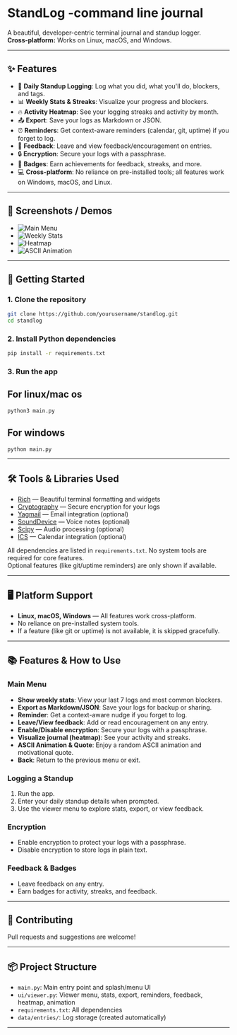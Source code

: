 # StandLog -command line journal

A beautiful, developer-centric terminal journal and standup logger.  
**Cross-platform:** Works on Linux, macOS, and Windows.

---

## ✨ Features

- 📝 **Daily Standup Logging**: Log what you did, what you'll do, blockers, and tags.
- 📊 **Weekly Stats & Streaks**: Visualize your progress and blockers.
- 🔥 **Activity Heatmap**: See your logging streaks and activity by month.
- 📤 **Export**: Save your logs as Markdown or JSON.
- ⏰ **Reminders**: Get context-aware reminders (calendar, git, uptime) if you forget to log.
- 💬 **Feedback**: Leave and view feedback/encouragement on entries.
- 🔒 **Encryption**: Secure your logs with a passphrase.
- 🏅 **Badges**: Earn achievements for feedback, streaks, and more.
- 💻 **Cross-platform**: No reliance on pre-installed tools; all features work on Windows, macOS, and Linux.

---

## 📸 Screenshots / Demos

<!-- Add your screenshots or demo GIFs here -->
- ![Main Menu](screenshots/main_menu.png)
- ![Weekly Stats](screenshots/weekly_stats.png)
- ![Heatmap](screenshots/heatmap.png)
- ![ASCII Animation](screenshots/ascii_animation.gif)

---

## 🚀 Getting Started

### 1. Clone the repository

```bash
git clone https://github.com/yourusername/standlog.git
cd standlog
```

### 2. Install Python dependencies

```bash
pip install -r requirements.txt
```

### 3. Run the app

## For linux/mac os
```bash
python3 main.py
```
## For windows
```bash
python main.py
```
---

## 🛠️ Tools & Libraries Used

- [Rich](https://github.com/Textualize/rich) — Beautiful terminal formatting and widgets
- [Cryptography](https://cryptography.io/) — Secure encryption for your logs
- [Yagmail](https://github.com/kootenpv/yagmail) — Email integration (optional)
- [SoundDevice](https://python-sounddevice.readthedocs.io/) — Voice notes (optional)
- [Scipy](https://scipy.org/) — Audio processing (optional)
- [ICS](https://github.com/C4ptainCrunch/ics.py) — Calendar integration (optional)

All dependencies are listed in `requirements.txt`. No system tools are required for core features.  
Optional features (like git/uptime reminders) are only shown if available.

---

## 🖥️ Platform Support

- **Linux, macOS, Windows** — All features work cross-platform.
- No reliance on pre-installed system tools.  
- If a feature (like git or uptime) is not available, it is skipped gracefully.

---

## 📚 Features & How to Use

### Main Menu

- **Show weekly stats**: View your last 7 logs and most common blockers.
- **Export as Markdown/JSON**: Save your logs for backup or sharing.
- **Reminder**: Get a context-aware nudge if you forget to log.
- **Leave/View feedback**: Add or read encouragement on any entry.
- **Enable/Disable encryption**: Secure your logs with a passphrase.
- **Visualize journal (heatmap)**: See your activity and streaks.
- **ASCII Animation & Quote**: Enjoy a random ASCII animation and motivational quote.
- **Back**: Return to the previous menu or exit.

### Logging a Standup

1. Run the app.
2. Enter your daily standup details when prompted.
3. Use the viewer menu to explore stats, export, or view feedback.

### Encryption

- Enable encryption to protect your logs with a passphrase.
- Disable encryption to store logs in plain text.

### Feedback & Badges

- Leave feedback on any entry.
- Earn badges for activity, streaks, and feedback.

---

## 📝 Contributing

Pull requests and suggestions are welcome!

---

## 📦 Project Structure

- `main.py`: Main entry point and splash/menu UI
- `ui/viewer.py`: Viewer menu, stats, export, reminders, feedback, heatmap, animation
- `requirements.txt`: All dependencies
- `data/entries/`: Log storage (created automatically)

---



